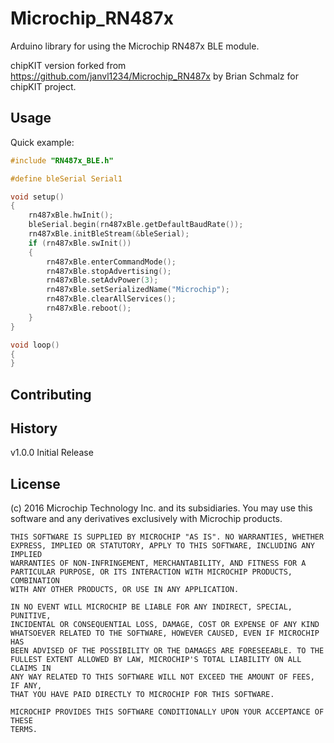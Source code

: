 # Microchip_RN487x

Arduino library for using the Microchip RN487x BLE module.

chipKIT version forked from https://github.com/janvl1234/Microchip_RN487x
by Brian Schmalz for chipKIT project. 

## Usage

Quick example:

```c
#include "RN487x_BLE.h"

#define bleSerial Serial1

void setup()
{
	rn487xBle.hwInit();
	bleSerial.begin(rn487xBle.getDefaultBaudRate());
	rn487xBle.initBleStream(&bleSerial);
	if (rn487xBle.swInit())
	{
		rn487xBle.enterCommandMode();
		rn487xBle.stopAdvertising();
		rn487xBle.setAdvPower(3);
		rn487xBle.setSerializedName("Microchip");
		rn487xBle.clearAllServices();
		rn487xBle.reboot();
	}
}

void loop()
{
}

```


## Contributing


## History

v1.0.0 Initial Release

## License

(c) 2016 Microchip Technology Inc. and its subsidiaries. You may use this
    software and any derivatives exclusively with Microchip products.

    THIS SOFTWARE IS SUPPLIED BY MICROCHIP "AS IS". NO WARRANTIES, WHETHER
    EXPRESS, IMPLIED OR STATUTORY, APPLY TO THIS SOFTWARE, INCLUDING ANY IMPLIED
    WARRANTIES OF NON-INFRINGEMENT, MERCHANTABILITY, AND FITNESS FOR A
    PARTICULAR PURPOSE, OR ITS INTERACTION WITH MICROCHIP PRODUCTS, COMBINATION
    WITH ANY OTHER PRODUCTS, OR USE IN ANY APPLICATION.

    IN NO EVENT WILL MICROCHIP BE LIABLE FOR ANY INDIRECT, SPECIAL, PUNITIVE,
    INCIDENTAL OR CONSEQUENTIAL LOSS, DAMAGE, COST OR EXPENSE OF ANY KIND
    WHATSOEVER RELATED TO THE SOFTWARE, HOWEVER CAUSED, EVEN IF MICROCHIP HAS
    BEEN ADVISED OF THE POSSIBILITY OR THE DAMAGES ARE FORESEEABLE. TO THE
    FULLEST EXTENT ALLOWED BY LAW, MICROCHIP'S TOTAL LIABILITY ON ALL CLAIMS IN
    ANY WAY RELATED TO THIS SOFTWARE WILL NOT EXCEED THE AMOUNT OF FEES, IF ANY,
    THAT YOU HAVE PAID DIRECTLY TO MICROCHIP FOR THIS SOFTWARE.

    MICROCHIP PROVIDES THIS SOFTWARE CONDITIONALLY UPON YOUR ACCEPTANCE OF THESE
    TERMS.

